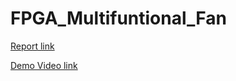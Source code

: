 # FPGA_Multifuntional_Fan

[Report link](https://1drv.ms/p/s!AoW7lidA8JGFkzUY1FxPNVIVulH4?e=DTqsyX)

[Demo Video link](https://youtu.be/J56SNAYhppk)

